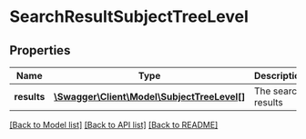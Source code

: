 # SearchResultSubjectTreeLevel

## Properties
Name | Type | Description | Notes
------------ | ------------- | ------------- | -------------
**results** | [**\Swagger\Client\Model\SubjectTreeLevel[]**](SubjectTreeLevel.md) | The search results | [optional] 

[[Back to Model list]](../README.md#documentation-for-models) [[Back to API list]](../README.md#documentation-for-api-endpoints) [[Back to README]](../README.md)


